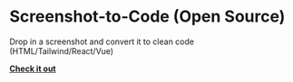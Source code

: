 # Screenshot-to-Code (Open Source)
Drop in a screenshot and convert it to clean code (HTML/Tailwind/React/Vue)
<br>

**[<i class="fa-solid fa-fire"></i> Check it out](https://github.com/abi/screenshot-to-code)**
